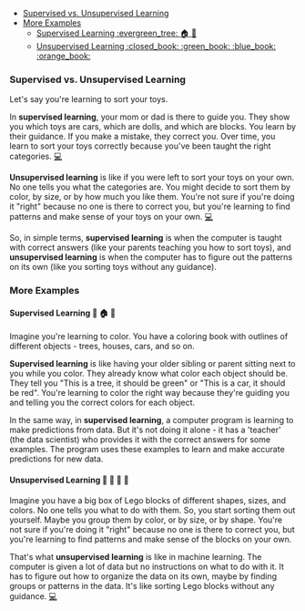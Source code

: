 - [Supervised vs. Unsupervised Learning](#supervised-vs-unsupervised-learning)
- [More Examples](#more-examples)
  - [Supervised Learning :evergreen\_tree: :house: :car:](#supervised-learning-evergreen_tree-house-car)
  - [Unsupervised Learning :closed\_book: :green\_book: :blue\_book: :orange\_book:](#unsupervised-learning-closed_book-green_book-blue_book-orange_book)

### Supervised vs. Unsupervised Learning

Let's say you're learning to sort your toys.

In **supervised learning**, your mom or dad is there to guide you. They show you which toys are cars, which are dolls, and which are blocks. You learn by their guidance. If you make a mistake, they correct you. Over time, you learn to sort your toys correctly because you've been taught the right categories. [:computer:](supervised)

**Unsupervised learning** is like if you were left to sort your toys on your own. No one tells you what the categories are. You might decide to sort them by color, by size, or by how much you like them. You're not sure if you're doing it "right" because no one is there to correct you, but you're learning to find patterns and make sense of your toys on your own. [:computer:](unsupervised)

So, in simple terms, **supervised learning** is when the computer is taught with correct answers (like your parents teaching you how to sort toys), and **unsupervised learning** is when the computer has to figure out the patterns on its own (like you sorting toys without any guidance).

### More Examples

#### Supervised Learning :evergreen_tree: :house: :car:

Imagine you're learning to color. You have a coloring book with outlines of different objects - trees, houses, cars, and so on.

**Supervised learning** is like having your older sibling or parent sitting next to you while you color. They already know what color each object should be. They tell you "This is a tree, it should be green" or "This is a car, it should be red". You're learning to color the right way because they're guiding you and telling you the correct colors for each object.

In the same way, in **supervised learning**, a computer program is learning to make predictions from data. But it's not doing it alone - it has a 'teacher' (the data scientist) who provides it with the correct answers for some examples. The program uses these examples to learn and make accurate predictions for new data.

#### Unsupervised Learning :closed_book: :green_book: :blue_book: :orange_book:

Imagine you have a big box of Lego blocks of different shapes, sizes, and colors. No one tells you what to do with them. So, you start sorting them out yourself. Maybe you group them by color, or by size, or by shape. You're not sure if you're doing it "right" because no one is there to correct you, but you're learning to find patterns and make sense of the blocks on your own.

That's what **unsupervised learning** is like in machine learning. The computer is given a lot of data but no instructions on what to do with it. It has to figure out how to organize the data on its own, maybe by finding groups or patterns in the data. It's like sorting Lego blocks without any guidance. [:computer:](unsupervised)

